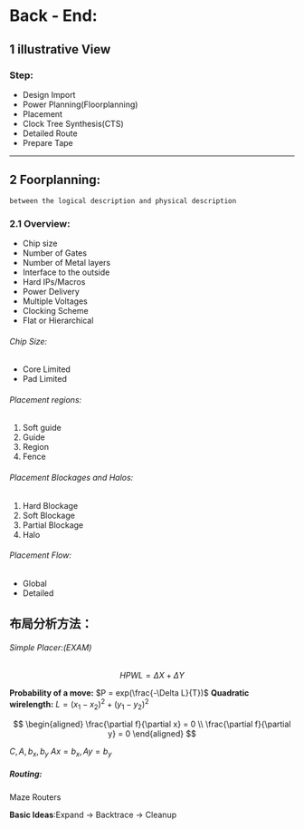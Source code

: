 # Back - End:

## 1 illustrative View

### Step:
* Design Import
* Power Planning(Floorplanning)
* Placement
* Clock Tree Synthesis(CTS)
* Detailed Route
* Prepare Tape


---

## 2 Foorplanning:
	between the logical description and physical description


### 2.1 Overview:
* Chip size
* Number of Gates
* Number of Metal layers
* Interface to the outside
* Hard IPs/Macros
* Power Delivery
* Multiple Voltages
* Clocking Scheme
* Flat or Hierarchical

###### Chip Size:
* Core Limited
* Pad Limited

###### Placement regions:
1. Soft guide
2. Guide
3. Region
4. Fence

###### Placement Blockages and Halos:
1. Hard Blockage
2. Soft Blockage
3. Partial  Blockage
4. Halo

###### Placement Flow:
* Global
* Detailed

## 布局分析方法：
###### Simple Placer:(EXAM)

$$
HPWL = \Delta X + \Delta Y
$$

**Probability of a move:** $P = exp(\frac{-\Delta L}{T})$
**Quadratic wirelength:** $L = (x_1-x_2)^2+(y_1-y_2)^2$

$$
\begin{aligned}
\frac{\partial f}{\partial x} = 0 \\
\frac{\partial f}{\partial y} = 0
\end{aligned}
$$

$C, A, b_x, b_y$
$Ax=b_x, Ay=b_y$

##### Routing:
Maze Routers

**Basic Ideas**:Expand → Backtrace → Cleanup